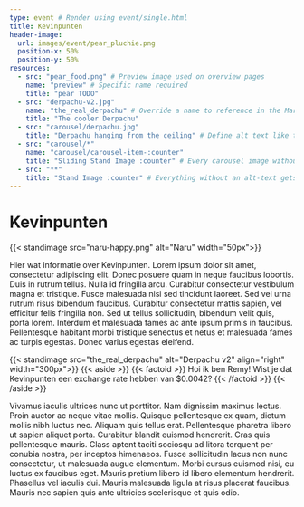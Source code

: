 ```yaml
---
type: event # Render using event/single.html
title: Kevinpunten
header-image:
  url: images/event/pear_pluchie.png
  position-x: 50%
  position-y: 50%
resources:
  - src: "pear_food.png" # Preview image used on overview pages
    name: "preview" # Specific name required
    title: "pear TODO"
  - src: "derpachu-v2.jpg"
    name: "the_real_derpachu" # Override a name to reference in the Markdown below. NB: Do not modify Carousel-item names
    title: "The cooler Derpachu"
  - src: "carousel/derpachu.jpg"
    title: "Derpachu hanging from the ceiling" # Define alt text like this
  - src: "carousel/*"
    name: "carousel/carousel-item-:counter"
    title: "Sliding Stand Image :counter" # Every carousel image without an alt-text gets a special name
  - src: "**"
    title: "Stand Image :counter" # Everything without an alt-text gets a special name
---
```



# Kevinpunten
{{< standimage src="naru-happy.png" alt="Naru"  width="50px">}}

Hier wat informatie over Kevinpunten. Lorem ipsum dolor sit amet, consectetur adipiscing elit. Donec posuere quam in neque faucibus lobortis. Duis in rutrum tellus. Nulla id fringilla arcu. Curabitur consectetur vestibulum magna et tristique. Fusce malesuada nisi sed tincidunt laoreet. Sed vel urna rutrum risus bibendum faucibus. Curabitur consectetur mattis sapien, vel efficitur felis fringilla non. Sed ut tellus sollicitudin, bibendum velit quis, porta lorem. Interdum et malesuada fames ac ante ipsum primis in faucibus. Pellentesque habitant morbi tristique senectus et netus et malesuada fames ac turpis egestas. Donec varius egestas eleifend.

{{< standimage src="the_real_derpachu" alt="Derpachu v2" align="right" width="300px">}}
{{< aside >}}
    {{< factoid >}}
        Hoi ik ben Remy! Wist je dat Kevinpunten een exchange rate hebben van $0.0042?
    {{< /factoid >}}
{{< /aside >}}

Vivamus iaculis ultrices nunc ut porttitor. Nam dignissim maximus lectus. Proin auctor ac neque vitae mollis. Quisque pellentesque ex quam, dictum mollis nibh luctus nec. Aliquam quis tellus erat. Pellentesque pharetra libero ut sapien aliquet porta. Curabitur blandit euismod hendrerit. Cras quis pellentesque mauris. Class aptent taciti sociosqu ad litora torquent per conubia nostra, per inceptos himenaeos. Fusce sollicitudin lacus non nunc consectetur, ut malesuada augue elementum. Morbi cursus euismod nisi, eu luctus ex faucibus eget. Mauris pretium libero id libero elementum hendrerit. Phasellus vel iaculis dui. Mauris malesuada ligula at risus placerat faucibus. Mauris nec sapien quis ante ultricies scelerisque et quis odio.
